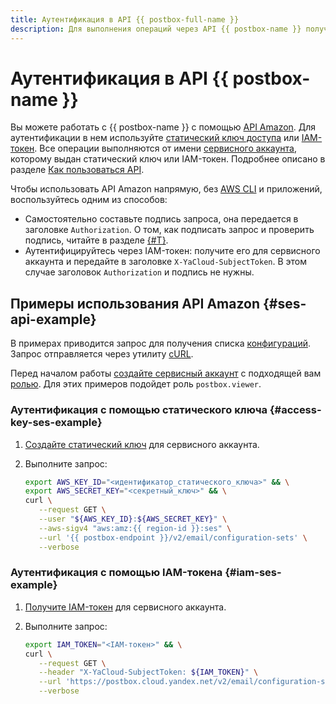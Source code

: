 ```yaml
---
title: Аутентификация в API {{ postbox-full-name }}
description: Для выполнения операций через API {{ postbox-name }} получите статический ключ доступа.
---
```


# Аутентификация в API {{ postbox-name }}

Вы можете работать с {{ postbox-name }} с помощью [API Amazon](../aws-compatible-api/api-ref/index.md). Для аутентификации в нем используйте [статический ключ доступа](../../iam/concepts/authorization/access-key.md) или [IAM-токен](../../iam/concepts/authorization/iam-token.md). Все операции выполняются от имени [сервисного аккаунта](../../iam/concepts/users/service-accounts.md), которому выдан статический ключ или IAM-токен. Подробнее описано в разделе [Как пользоваться API](../aws-compatible-api/index.md).

Чтобы использовать API Amazon напрямую, без [AWS CLI](../tools/aws-cli.md) и приложений, воспользуйтесь одним из способов:

* Самостоятельно составьте подпись запроса, она передается в заголовке `Authorization`. О том, как подписать запрос и проверить подпись, читайте в разделе [{#T}](../aws-compatible-api/signing-requests.md).
* Аутентифицируйтесь через IAM-токен: получите его для сервисного аккаунта и передайте в заголовке `X-YaCloud-SubjectToken`. В этом случае заголовок `Authorization` и подпись не нужны.

## Примеры использования API Amazon {#ses-api-example}

В примерах приводится запрос для получения списка [конфигураций](../concepts/glossary.md#configuration). Запрос отправляется через утилиту [cURL](https://curl.se/).

Перед началом работы [создайте сервисный аккаунт](../../iam/operations/sa/create.md#create-sa) с подходящей вам [ролью](../security/index.md#service-roles). Для этих примеров подойдет роль `postbox.viewer`.

### Аутентификация с помощью статического ключа {#access-key-ses-example}

1. [Создайте статический ключ](../../iam/operations/sa/create-access-key.md) для сервисного аккаунта.
1. Выполните запрос:

    ```bash
    export AWS_KEY_ID="<идентификатор_статического_ключа>" && \
    export AWS_SECRET_KEY="<секретный_ключ>" && \
    curl \
       --request GET \
       --user "${AWS_KEY_ID}:${AWS_SECRET_KEY}" \
       --aws-sigv4 "aws:amz:{{ region-id }}:ses" \
       --url '{{ postbox-endpoint }}/v2/email/configuration-sets' \
       --verbose
    ```

### Аутентификация с помощью IAM-токена {#iam-ses-example}

1. [Получите IAM-токен](../../iam/operations/iam-token/create-for-sa.md#via-cli) для сервисного аккаунта.
1. Выполните запрос:

    ```bash
    export IAM_TOKEN="<IAM-токен>" && \
    curl \
       --request GET \
       --header "X-YaCloud-SubjectToken: ${IAM_TOKEN}" \
       --url 'https://postbox.cloud.yandex.net/v2/email/configuration-sets' \
       --verbose
    ```
